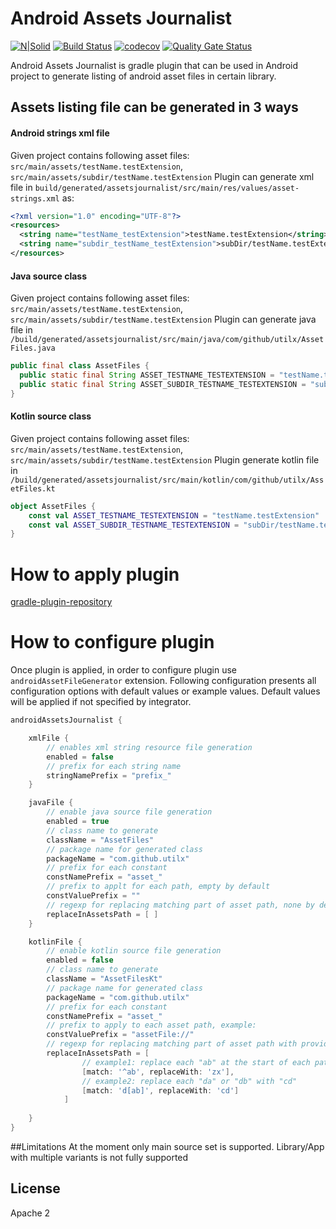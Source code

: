 # Android Assets Journalist
[![N|Solid](https://img.shields.io/maven-metadata/v/https/plugins.gradle.org/m2/com/github/utilx/android-assets-journalist/com.github.utilx.android-assets-journalist.gradle.plugin/maven-metadata.xml.svg?label=gradle)](https://img.shields.io/maven-metadata/v/https/plugins.gradle.org/m2/com/github/utilx/android-assets-journalist/com.github.utilx.android-assets-journalist.gradle.plugin/maven-metadata.xml.svg?label=gradle)
[![Build Status](https://travis-ci.org/karczews/android-assets-journalist.svg?branch=master)](https://travis-ci.org/karczews/android-assets-journalist)
[![codecov](https://codecov.io/gh/karczews/android-assets-journalist/branch/master/graph/badge.svg)](https://codecov.io/gh/karczews/android-assets-journalist)
[![Quality Gate Status](https://sonarcloud.io/api/project_badges/measure?project=karczews_android-assets-journalist&metric=alert_status)](https://sonarcloud.io/dashboard?id=karczews_android-assets-journalist)

Android Assets Journalist is gradle plugin that can be used in Android project to generate listing of android asset files in certain library.

## Assets listing file can be generated in 3 ways
####  Android strings xml file
Given project contains following asset files:
`src/main/assets/testName.testExtension`,
`src/main/assets/subdir/testName.testExtension`
Plugin can generate xml file in `build/generated/assetsjournalist/src/main/res/values/asset-strings.xml` as:
```xml
<?xml version="1.0" encoding="UTF-8"?>
<resources>
  <string name="testName_testExtension">testName.testExtension</string>
  <string name="subdir_testName_testExtension">subDir/testName.testExtension</string>
</resources>
```
####  Java source class
Given project contains following asset files:
`src/main/assets/testName.testExtension`,
`src/main/assets/subdir/testName.testExtension`
Plugin can generate java file in `/build/generated/assetsjournalist/src/main/java/com/github/utilx/AssetFiles.java`
```java
public final class AssetFiles {
  public static final String ASSET_TESTNAME_TESTEXTENSION = "testName.testExtension";
  public static final String ASSET_SUBDIR_TESTNAME_TESTEXTENSION = "subDir/testName.testExtension";
}
```
#### Kotlin source class
Given project contains following asset files:
`src/main/assets/testName.testExtension`,
`src/main/assets/subdir/testName.testExtension`
Plugin generate kotlin file in `/build/generated/assetsjournalist/src/main/kotlin/com/github/utilx/AssetFiles.kt`
```kotlin
object AssetFiles {
    const val ASSET_TESTNAME_TESTEXTENSION = "testName.testExtension"
    const val ASSET_SUBDIR_TESTNAME_TESTEXTENSION = "subDir/testName.testExtension"
}
```
# How to apply plugin
[gradle-plugin-repository]
# How to configure plugin
Once plugin is applied, in order to configure plugin use `androidAssetFileGenerator` extension. 
Following configuration presents all configuration options with default values or example values. Default values will be applied if not specified by integrator.
```groovy
androidAssetsJournalist {

    xmlFile {
        // enables xml string resource file generation
        enabled = false
        // prefix for each string name
        stringNamePrefix = "prefix_"
    }

    javaFile {
        // enable java source file generation
        enabled = true
        // class name to generate
        className = "AssetFiles"
        // package name for generated class
        packageName = "com.github.utilx"
        // prefix for each constant
        constNamePrefix = "asset_"
        // prefix to applt for each path, empty by default
        constValuePrefix = ""
        // regexp for replacing matching part of asset path, none by default
        replaceInAssetsPath = [ ]
    }

    kotlinFile {
        // enable kotlin source file generation
        enabled = false
        // class name to generate
        className = "AssetFilesKt"
        // package name for generated class
        packageName = "com.github.utilx"
        // prefix for each constant
        constNamePrefix = "asset_"
        // prefix to apply to each asset path, example:
        constValuePrefix = "assetFile://"
        // regexp for replacing matching part of asset path with provided replacement string
        replaceInAssetsPath = [
                // example1: replace each "ab" at the start of each path with "zx"
                [match: '^ab', replaceWith: 'zx'],
                // example2: replace each "da" or "db" with "cd"
                [match: 'd[ab]', replaceWith: 'cd']
            ]
        
    }
}
```

##Limitations
At the moment only main source set is supported. Library/App with multiple variants is not fully supported

License
----

Apache 2


   [gradle-plugin-repository]: <https://plugins.gradle.org/plugin/com.github.utilx.android-assets-journalist>
